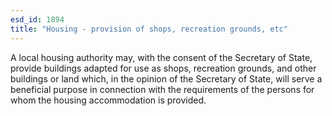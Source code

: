 ```yaml
---
esd_id: 1894
title: "Housing - provision of shops, recreation grounds, etc"
---
```


A local housing authority may, with the consent of the Secretary of State, provide buildings adapted for use as shops, recreation grounds, and other buildings or land which, in the opinion of the Secretary of State, will serve a beneficial purpose in connection with the requirements of the persons for whom the housing accommodation is provided.

